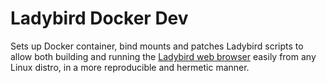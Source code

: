 # Ladybird Docker Dev

Sets up Docker container, bind mounts and patches Ladybird scripts to allow
both building and running the [Ladybird web browser](https://ladybird.org)
easily from any Linux distro, in a more reproducible and hermetic manner.
